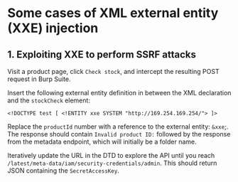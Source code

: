 # Some cases of XML external entity (XXE) injection

## 1. Exploiting XXE to perform SSRF attacks

Visit a product page, click `Check stock`, and intercept the resulting POST request in Burp Suite.

Insert the following external entity definition in between the XML declaration and the `stockCheck` element:

`<!DOCTYPE test [ <!ENTITY xxe SYSTEM "http://169.254.169.254/"> ]>`

Replace the `productId` number with a reference to the external entity: `&xxe`;. The response should contain `Invalid product ID:` followed by the response from the metadata endpoint, which will initially be a folder name.

Iteratively update the URL in the DTD to explore the API until you reach `/latest/meta-data/iam/security-credentials/admin`. This should return JSON containing the `SecretAccessKey`.
